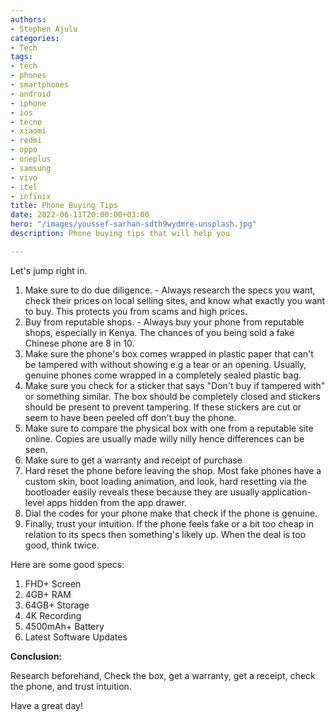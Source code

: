 ```yaml
---
authors:
- Stephen Ajulu
categories:
- Tech
tags:
- tech
- phones
- smartphones
- android
- iphone
- ios
- tecno
- xiaomi
- redmi
- oppo
- oneplus
- samsung
- vivo
- itel
- infinix
title: Phone Buying Tips
date: 2022-06-11T20:00:00+03:00
hero: "/images/youssef-sarhan-sdth9wydmre-unsplash.jpg"
description: Phone buying tips that will help you

---
```

Let's jump right in.

1. Make sure to do due diligence. - Always research the specs you want, check their prices on local selling sites, and know what exactly you want to buy. This protects you from scams and high prices.
2. Buy from reputable shops. - Always buy your phone from reputable shops, especially in Kenya. The chances of you being sold a fake Chinese phone are 8 in 10.
3. Make sure the phone's box comes wrapped in plastic paper that can't be tampered with without showing e.g a tear or an opening. Usually, genuine phones come wrapped in a completely sealed plastic bag.
4. Make sure you check for a sticker that says "Don't buy if tampered with" or something similar. The box should be completely closed and stickers should be present to prevent tampering. If these stickers are cut or seem to have been peeled off don't buy the phone.
5. Make sure to compare the physical box with one from a reputable site online. Copies are usually made willy nilly hence differences can be seen.
6. Make sure to get a warranty and receipt of purchase
7. Hard reset the phone before leaving the shop. Most fake phones have a custom skin, boot loading animation, and look, hard resetting via the bootloader easily reveals these because they are usually application-level apps hidden from the app drawer.
8. Dial the codes for your phone make that check if the phone is genuine.
9. Finally, trust your intuition. If the phone feels fake or a bit too cheap in relation to its specs then something's likely up. When the deal is too good, think twice.

Here are some good specs:

1. FHD+ Screen
2. 4GB+ RAM
3. 64GB+ Storage
4. 4K Recording
5. 4500mAh+ Battery
6. Latest Software Updates

**Conclusion:**

Research beforehand, Check the box, get a warranty, get a receipt, check the phone, and trust intuition.

Have a great day!
